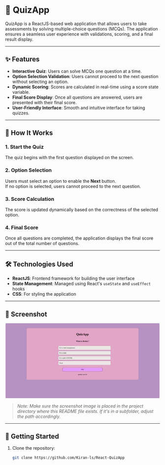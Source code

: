 # 🎯 QuizApp

QuizApp is a ReactJS-based web application that allows users to take assessments by solving multiple-choice questions (MCQs). The application ensures a seamless user experience with validations, scoring, and a final result display.

---

## ✨ Features

- **Interactive Quiz**: Users can solve MCQs one question at a time.  
- **Option Selection Validation**: Users cannot proceed to the next question without selecting an option.  
- **Dynamic Scoring**: Scores are calculated in real-time using a score state variable.  
- **Final Score Display**: Once all questions are answered, users are presented with their final score.  
- **User-Friendly Interface**: Smooth and intuitive interface for taking quizzes.  

---

## 🚀 How It Works

### 1. Start the Quiz  
The quiz begins with the first question displayed on the screen.

### 2. Option Selection  
Users must select an option to enable the **Next** button.  
If no option is selected, users cannot proceed to the next question.

### 3. Score Calculation  
The score is updated dynamically based on the correctness of the selected option.

### 4. Final Score  
Once all questions are completed, the application displays the final score out of the total number of questions.

---

## 🛠️ Technologies Used

- **ReactJS**: Frontend framework for building the user interface  
- **State Management**: Managed using React's `useState` and `useEffect` hooks  
- **CSS**: For styling the application  

---

## 📸 Screenshot

![QuizApp Screenshot](./Screenshot%20(673).png)

> _Note: Make sure the screenshot image is placed in the project directory where this README file exists. If it's in a subfolder, adjust the path accordingly._

---

## 📂 Getting Started

1. Clone the repository:
   ```bash
   git clone https://github.com/Kiran-ls/React-QuizApp
